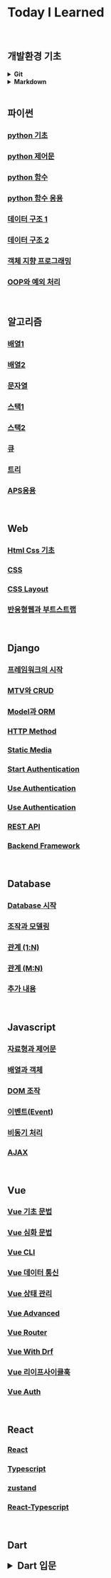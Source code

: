 # Today I Learned
<br>

## <b>개발환경 기초</b>

<details>
  <summary><b>Git</b></summary>
  <div markdown="1">
    <h4><a href="./Git/Git.md">Git</a></h4>
    <h4><a href="./Git/Undoing.md">Git Undoing</a></h4>
    <h4><a href="./Git/Reset.md">Git Reset</a></h4>
  </div>
</details>

<details>
  <summary><b>Markdown</b></summary>
  <div markdown="1">
    <h4><a href="./Markdown">Markdown 기초</a></h4>
  </div>
</details>

<br>

## <b>파이썬</b>

### [python 기초](https://github.com/Koneweekk/TIL/blob/main/Python/230116.ipynb)

### [python 제어문](https://github.com/Koneweekk/TIL/blob/main/Python/230117.ipynb)

### [python 함수](https://github.com/Koneweekk/TIL/blob/main/Python/230118.ipynb)

### [python 함수 응용](https://github.com/Koneweekk/TIL/blob/main/Python/230119.ipynb)

### [데이터 구조 1](https://github.com/Koneweekk/TIL/blob/main/Python/230125.ipynb)

### [데이터 구조 2](https://github.com/Koneweekk/TIL/blob/main/Python/230126.ipynb)

### [객체 지향 프로그래밍](https://github.com/Koneweekk/TIL/blob/main/Python/230130.ipynb)

### [OOP와 예외 처리](https://github.com/Koneweekk/TIL/blob/main/Python/230131.ipynb)
<br>

## <b>알고리즘</b>

### [배열1](https://github.com/Koneweekk/TIL/blob/main/Algorithms/Array1.md)

### [배열2](https://github.com/Koneweekk/TIL/blob/main/Algorithms/Array2.md)

### [문자열](https://github.com/Koneweekk/TIL/blob/main/Algorithms/String.md)

### [스택1](https://github.com/Koneweekk/TIL/blob/main/Algorithms/Stack1.md)

### [스택2](https://github.com/Koneweekk/TIL/blob/main/Algorithms/Stack2.md)

### [큐](https://github.com/Koneweekk/TIL/blob/main/Algorithms/Queue.md)

### [트리](https://github.com/Koneweekk/TIL/blob/main/Algorithms/Tree.md)

### [APS응용](https://github.com/Koneweekk/TIL/blob/main/Algorithms/APS%EC%9D%91%EC%9A%A9.md)

<br>

## <b>Web</b>

### [Html Css 기초](https://github.com/Koneweekk/TIL/blob/main/Web/Html_Css.md)

### [CSS](https://github.com/Koneweekk/TIL/blob/main/Web/CSS.md)

### [CSS Layout](https://github.com/Koneweekk/TIL/blob/main/Web/CSS_Layout.md)

### [반응형웹과 부트스트랩](https://github.com/Koneweekk/TIL/blob/main/Web/bootstrap.md)

<br>

## <b>Django</b>

### [프레임워크의 시작](https://github.com/Koneweekk/TIL/blob/main/Django/Start_Framework.md)

### [MTV와 CRUD](https://github.com/Koneweekk/TIL/blob/main/Django/MTV_CRUD.md)

### [Model과 ORM](https://github.com/Koneweekk/TIL/blob/main/Django/Model_ORM.md)

### [HTTP Method](https://github.com/Koneweekk/TIL/blob/main/Django/HTTP_Mthod.md)

### [Static Media](https://github.com/Koneweekk/TIL/blob/main/Django/Static_Media.md)

### [Start Authentication](https://github.com/Koneweekk/TIL/blob/main/Django/Auth1.md)

### [Use Authentication](https://github.com/Koneweekk/TIL/blob/main/Django/Auth2.md)

### [Use Authentication](https://github.com/Koneweekk/TIL/blob/main/Django/Auth2.md)

### [REST API](https://github.com/Koneweekk/TIL/blob/main/Django/REST_API.md)

### [Backend Framework](https://github.com/Koneweekk/TIL/blob/main/Django/Backend_Framework.md)

<br> 

## <b>Database</b>

### [Database 시작](https://github.com/Koneweekk/TIL/blob/main/DB/%EB%8D%B0%EC%9D%B4%ED%84%B0%EB%B2%A0%EC%9D%B4%EC%8A%A4%EC%8B%9C%EC%9E%91%ED%95%98%EA%B8%B0.md)

### [조작과 모델링](https://github.com/Koneweekk/TIL/blob/main/DB/%EB%8D%B0%EC%9D%B4%ED%84%B0%EB%B2%A0%EC%9D%B4%EC%8A%A4%EC%A1%B0%EC%9E%91%EA%B3%BC%EB%AA%A8%EB%8D%B8%EB%A7%81.md)

### [관계 (1:N)](https://github.com/Koneweekk/TIL/blob/main/DB/%EB%8D%B0%EC%9D%B4%ED%84%B0%EB%B2%A0%EC%9D%B4%EC%8A%A4%EA%B4%80%EA%B3%841.md)

### [관계 (M:N)](https://github.com/Koneweekk/TIL/blob/main/DB/%EB%8D%B0%EC%9D%B4%ED%84%B0%EB%B2%A0%EC%9D%B4%EC%8A%A4%EA%B4%80%EA%B3%842.md)

### [추가 내용](https://github.com/Koneweekk/TIL/blob/main/DB/%EB%8D%B0%EC%9D%B4%ED%84%B0%EB%B2%A0%EC%9D%B4%EC%8A%A4%EC%B6%94%EA%B0%80%EB%82%B4%EC%9A%A9.md)

<br>

## <b>Javascript</b>

### [자료형과 제어문](https://github.com/Koneweekk/TIL/blob/main/Javascript/%EC%9E%90%EB%A3%8C%ED%98%95%EA%B3%BC%EC%A0%9C%EC%96%B4%EB%AC%B8.md)

### [배열과 객체](https://github.com/Koneweekk/TIL/blob/main/Javascript/%EB%B0%B0%EC%97%B4%EA%B3%BC%EA%B0%9D%EC%B2%B4.md)

### [DOM 조작](https://github.com/Koneweekk/TIL/blob/main/Javascript/DOM.md)

### [이벤트(Event)](https://github.com/Koneweekk/TIL/blob/main/Javascript/%EC%9D%B4%EB%B2%A4%ED%8A%B8.md)

### [비동기 처리](https://github.com/Koneweekk/TIL/blob/main/Javascript/%EB%B9%84%EB%8F%99%EA%B8%B0%EC%B2%98%EB%A6%AC.md)

### [AJAX](https://github.com/Koneweekk/TIL/blob/main/Javascript/AJAX.md)

<br>

## <b>Vue</b>

### [Vue 기초 문법](./Vue/vue기초문법.md)

### [Vue 심화 문법](./Vue/vue심화문법.md)

### [Vue CLI](./Vue/vueCLI.md)

### [Vue 데이터 통신](./Vue/vue데이터통신.md)

### [Vue 상태 관리](./Vue/vue상태통신.md)

### [Vue Advanced](./Vue/vueAdvanced.md)

### [Vue Router](./Vue/vueRouter.md)

### [Vue With Drf](./Vue/vueWithDRF.md)

### [Vue 리이프사이클훅](./Vue/vue라이프사이클훅.md)

### [Vue Auth](./Vue/vueAuth.md)

<br>

## <b>React</b>

### [React](./React/React.md)

### [Typescript](./React/TS.md)

### [zustand](./React/Zustand.md)

### [React-Typescript](./React/React-Typescript.md)

<br>

## <b>Dart</b>

<details>
  <summary style="font-size: 1.5em;"><b>Dart 입문</b></summary>
  <div markdown="1">
    <h4><a href="./Dart/basic_syntax.md">기초 문법</a></h4>
    <h4><a href="./Dart/collection.md">컬렉션</a></h4>
    <h4><a href="./Dart/operator.md">연산자</a></h4>
    <h4><a href="./Dart/control_statements.md">제어문</a></h4>
    <h4><a href="./Dart/function_lambda.md">함수</a></h4>
    <h4><a href="./Dart/try_catch.md">예외 처리</a></h4>
  </div>
</details>
